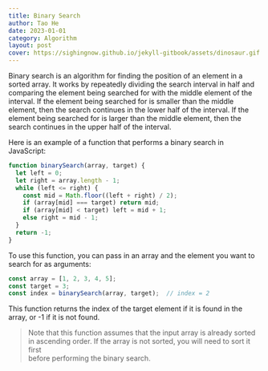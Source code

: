 ```yaml
---
title: Binary Search
author: Tao He
date: 2023-01-01
category: Algorithm
layout: post
cover: https://sighingnow.github.io/jekyll-gitbook/assets/dinosaur.gif
---
```



Binary search is an algorithm for finding the position of an element in a sorted array. It works by repeatedly dividing the search interval in half and comparing the element being searched for with the middle element of the interval. If the element being searched for is smaller than the middle element, then the search continues in the lower half of the interval. If the element being searched for is larger than the middle element, then the search continues in the upper half of the interval.

Here is an example of a function that performs a binary search in JavaScript:

```js
function binarySearch(array, target) {
  let left = 0;
  let right = array.length - 1;
  while (left <= right) {
    const mid = Math.floor((left + right) / 2);
    if (array[mid] === target) return mid;
    if (array[mid] < target) left = mid + 1;
    else right = mid - 1;
  }
  return -1;
}
```
To use this function, you can pass in an array and the element you want to search for as arguments:

```js
const array = [1, 2, 3, 4, 5];
const target = 3;
const index = binarySearch(array, target);  // index = 2
```

This function returns the index of the target element if it is found in the array, or -1 if it is not found.

> Note that this function assumes that the input array is already sorted in ascending order. If the array is not sorted, you will need to sort it first  
> before performing the binary search.
